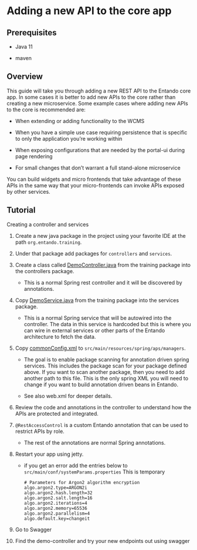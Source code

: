 # Adding a new API to the core app

## Prerequisites

-   Java 11

-   maven

## Overview

This guide will take you through adding a new REST API to the Entando
core app. In some cases it is better to add new APIs to the core rather
than creating a new microservice. Some example cases where adding new
APIs to the core is recommended are:

-   When extending or adding functionality to the WCMS

-   When you have a simple use case requiring persistence that is
    specific to only the application you’re working within

-   When exposing configurations that are needed by the portal-ui during
    page rendering

-   For small changes that don’t warrant a full stand-alone microservice

You can build widgets and micro frontends that take advantage of these
APIs in the same way that your micro-frontends can invoke APIs exposed
by other services.

## Tutorial

Creating a controller and services

1.  Create a new java package in the project using your favorite IDE at
    the path `org.entando.training`.

2.  Under that package add packages for `controllers` and `services`.

3.  Create a class called [DemoController.java](/assets/add-rest-api/DemoController.java) from the
    training package into the controllers package.

    -   This is a normal Spring rest controller and it will be
        discovered by annotations.

4.  Copy [DemoService.java](/assets/add-rest-api/DemoService.java) from the
    training package into the services package.

    -   This is a normal Spring service that will be autowired into the
        controller. The data in this service is hardcoded but this is
        where you can wire in external services or other parts of the
        Entando architecture to fetch the data.

5.  Copy [commonConfig.xml](/assets/add-rest-api/commonConfig.xml) to
    `src/main/resources/spring/aps/managers`.

    -   The goal is to enable package scanning for annotation driven
        spring services. This includes the package scan for your package
        defined above. If you want to scan another package, then you
        need to add another path to this file. This is the only spring
        XML you will need to change if you want to build annotation
        driven beans in Entando.

    -   See also web.xml for deeper details.

6.  Review the code and annotations in the controller to understand how
    the APIs are protected and integrated.

7.  `@RestAccessControl` is a custom Entando annotation that can be used
    to restrict APIs by role.

    -   The rest of the annotations are normal Spring annotations.

8.  Restart your app using jetty.

    -   if you get an error add the entries below to
        `src/main/conf/systemParams.properties` This is temporary

            # Parameters for Argon2 algorithm encryption
            algo.argon2.type=ARGON2i
            algo.argon2.hash.length=32
            algo.argon2.salt.length=16
            algo.argon2.iterations=4
            algo.argon2.memory=65536
            algo.argon2.parallelism=4
            algo.default.key=changeit

9.  Go to Swagger

10. Find the demo-controller and try your new endpoints out using
    swagger



